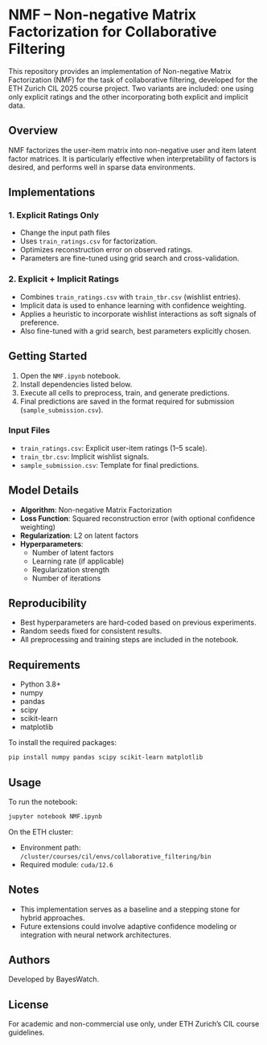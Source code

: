 # NMF – Non-negative Matrix Factorization for Collaborative Filtering

This repository provides an implementation of Non-negative Matrix Factorization (NMF) for the task of collaborative filtering, developed for the ETH Zurich CIL 2025 course project. Two variants are included: one using only explicit ratings and the other incorporating both explicit and implicit data.

## Overview

NMF factorizes the user-item matrix into non-negative user and item latent factor matrices. It is particularly effective when interpretability of factors is desired, and performs well in sparse data environments.

## Implementations

### 1. Explicit Ratings Only

- Change the input path files
- Uses `train_ratings.csv` for factorization.
- Optimizes reconstruction error on observed ratings.
- Parameters are fine-tuned using grid search and cross-validation.

### 2. Explicit + Implicit Ratings

- Combines `train_ratings.csv` with `train_tbr.csv` (wishlist entries).
- Implicit data is used to enhance learning with confidence weighting.
- Applies a heuristic to incorporate wishlist interactions as soft signals of preference.
- Also fine-tuned with a grid search, best parameters explicitly chosen.

## Getting Started

1. Open the `NMF.ipynb` notebook.
2. Install dependencies listed below.
3. Execute all cells to preprocess, train, and generate predictions.
4. Final predictions are saved in the format required for submission (`sample_submission.csv`).

### Input Files

- `train_ratings.csv`: Explicit user-item ratings (1–5 scale).
- `train_tbr.csv`: Implicit wishlist signals.
- `sample_submission.csv`: Template for final predictions.

## Model Details

- **Algorithm**: Non-negative Matrix Factorization
- **Loss Function**: Squared reconstruction error (with optional confidence weighting)
- **Regularization**: L2 on latent factors
- **Hyperparameters**:
  - Number of latent factors
  - Learning rate (if applicable)
  - Regularization strength
  - Number of iterations

## Reproducibility

- Best hyperparameters are hard-coded based on previous experiments.
- Random seeds fixed for consistent results.
- All preprocessing and training steps are included in the notebook.

## Requirements

- Python 3.8+
- numpy
- pandas
- scipy
- scikit-learn
- matplotlib

To install the required packages:

```bash
pip install numpy pandas scipy scikit-learn matplotlib
```

## Usage

To run the notebook:

```bash
jupyter notebook NMF.ipynb
```

On the ETH cluster:

- Environment path: `/cluster/courses/cil/envs/collaborative_filtering/bin`
- Required module: `cuda/12.6`

## Notes

- This implementation serves as a baseline and a stepping stone for hybrid approaches.
- Future extensions could involve adaptive confidence modeling or integration with neural network architectures.

## Authors

Developed by BayesWatch.

## License

For academic and non-commercial use only, under ETH Zurich’s CIL course guidelines.
